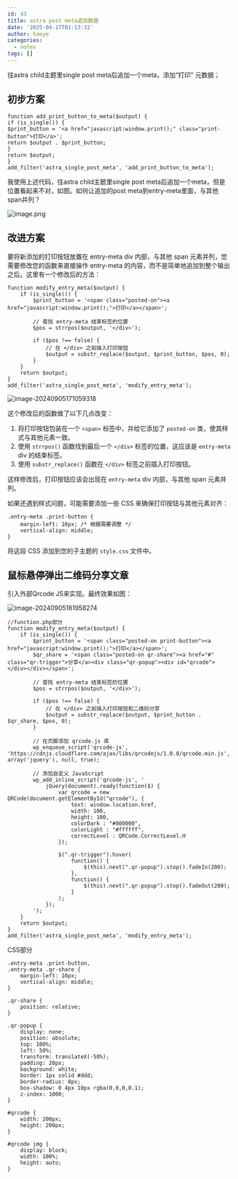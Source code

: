 ```yaml
---
id: 43
title: astra post meta追加数据
date: '2025-04-17T01:13:32'
author: haoye
categories:
  - notes
tags: []
---
```


往astra child主题里single post meta后追加一个meta，添加“打印” 元数据；

## 初步方案

```
function add_print_button_to_meta($output) {
if (is_single()) {
$print_button = '<a href="javascript:window.print();" class="print-button">打印</a>';
return $output . $print_button;
}
return $output;
}
add_filter('astra_single_post_meta', 'add_print_button_to_meta');
```

我使用上述代码，往astra child主题里single post meta后追加一个meta，但是位置看起来不对，如图。如何让追加的post meta到entry-meta里面，与其他span并列？

![image.png](https://pfst.cf2.poecdn.net/base/image/42bc1263817fb72eaff7ad579bb89c54e421800c10e1c693ee093b8c89efe39d?w=1241\&h=250)

## 改进方案

要将新添加的打印按钮放置在 entry-meta div 内部，与其他 span 元素并列，您需要修改您的函数来直接操作 entry-meta 的内容，而不是简单地追加到整个输出之后。这里有一个修改后的方法：

```
function modify_entry_meta($output) {
    if (is_single()) {
        $print_button = '<span class="posted-on"><a href="javascript:window.print();">打印</a></span>';

        // 查找 entry-meta 结束标签的位置
        $pos = strrpos($output, '</div>');

        if ($pos !== false) {
            // 在 </div> 之前插入打印按钮
            $output = substr_replace($output, $print_button, $pos, 0);
        }
    }
    return $output;
}
add_filter('astra_single_post_meta', 'modify_entry_meta');
```

![image-20240905171059318](https://docu-1319658309.cos.ap-guangzhou.myqcloud.com/image-20240905171059318.png)

这个修改后的函数做了以下几点改变：

1. 将打印按钮包装在一个 `<span>` 标签中，并给它添加了 `posted-on` 类，使其样式与其他元素一致。
2. 使用 `strrpos()` 函数找到最后一个 `</div>` 标签的位置，这应该是 `entry-meta` div 的结束标签。
3. 使用 `substr_replace()` 函数在 `</div>` 标签之前插入打印按钮。

这样修改后，打印按钮应该会出现在 `entry-meta` div 内部，与其他 span 元素并列。

如果还遇到样式问题，可能需要添加一些 CSS 来确保打印按钮与其他元素对齐：

```
.entry-meta .print-button {
    margin-left: 10px; /* 根据需要调整 */
    vertical-align: middle;
}
```

将这段 CSS 添加到您的子主题的 `style.css` 文件中。

## 鼠标悬停弹出二维码分享文章

引入外部Qrcode JS来实现。最终效果如图：

![image-20240905181958274](https://docu-1319658309.cos.ap-guangzhou.myqcloud.com/image-20240905181958274.png)

```
//function.php部分
function modify_entry_meta($output) {
    if (is_single()) {
        $print_button = '<span class="posted-on print-button"><a href="javascript:window.print();">打印</a></span>';
        $qr_share = '<span class="posted-on qr-share"><a href="#" class="qr-trigger">分享</a><div class="qr-popup"><div id="qrcode"></div></div></span>';

        // 查找 entry-meta 结束标签的位置
        $pos = strrpos($output, '</div>');

        if ($pos !== false) {
            // 在 </div> 之前插入打印按钮和二维码分享
            $output = substr_replace($output, $print_button . $qr_share, $pos, 0);
        }

        // 在页脚添加 qrcode.js 库
        wp_enqueue_script('qrcode-js', 'https://cdnjs.cloudflare.com/ajax/libs/qrcodejs/1.0.0/qrcode.min.js', array('jquery'), null, true);

        // 添加自定义 JavaScript
        wp_add_inline_script('qrcode-js', '
            jQuery(document).ready(function($) {
                var qrcode = new QRCode(document.getElementById("qrcode"), {
                    text: window.location.href,
                    width: 100,
                    height: 100,
                    colorDark : "#000000",
                    colorLight : "#ffffff",
                    correctLevel : QRCode.CorrectLevel.H
                });

                $(".qr-trigger").hover(
                    function() {
                        $(this).next(".qr-popup").stop().fadeIn(200);
                    },
                    function() {
                        $(this).next(".qr-popup").stop().fadeOut(200);
                    }
                );
            });
        ');
    }
    return $output;
}
add_filter('astra_single_post_meta', 'modify_entry_meta');
```

CSS部分

```
.entry-meta .print-button,
.entry-meta .qr-share {
    margin-left: 10px;
    vertical-align: middle;
}

.qr-share {
    position: relative;
}

.qr-popup {
    display: none;
    position: absolute;
    top: 100%;
    left: 50%;
    transform: translateX(-50%);
    padding: 20px;
    background: white;
    border: 1px solid #ddd;
    border-radius: 8px;
    box-shadow: 0 4px 10px rgba(0,0,0,0.1);
    z-index: 1000;
}

#qrcode {
    width: 200px;
    height: 200px;
}

#qrcode img {
    display: block;
    width: 100%;
    height: auto;
}
```
